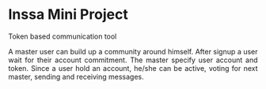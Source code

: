 # Inssa Mini Project

Token based communication tool

<p align="justify">
A master user can build up a community around himself. After signup a user wait for their account commitment. The master specify user account and token.
Since a user hold an account, he/she can be active, voting for next master, sending and receiving messages.
</p>
